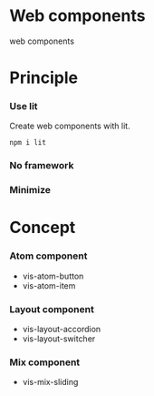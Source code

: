 # Web components

web components

# Principle

### Use lit

Create web components with lit.

```
npm i lit
```

### No framework

### Minimize

# Concept

### Atom component

- vis-atom-button
- vis-atom-item

### Layout component

- vis-layout-accordion
- vis-layout-switcher

### Mix component

- vis-mix-sliding
